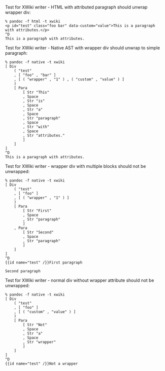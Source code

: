 Test for XWiki writer - HTML with attributed paragraph should unwrap wrapper div:

```
% pandoc -f html -t xwiki
<p id="test" class="foo bar" data-custom="value">This is a paragraph with attributes.</p>
^D
This is a paragraph with attributes.

```

Test for XWiki writer - Native AST with wrapper div should unwrap to simple paragraph:

```
% pandoc -f native -t xwiki
[ Div
    ( "test"
    , [ "foo" , "bar" ]
    , [ ( "wrapper" , "1" ) , ( "custom" , "value" ) ]
    )
    [ Para
        [ Str "This"
        , Space
        , Str "is"
        , Space
        , Str "a"
        , Space
        , Str "paragraph"
        , Space
        , Str "with"
        , Space
        , Str "attributes."
        ]
    ]
]
^D
This is a paragraph with attributes.

```

Test for XWiki writer - wrapper div with multiple blocks should not be unwrapped:

```
% pandoc -f native -t xwiki
[ Div
    ( "test"
    , [ "foo" ]
    , [ ( "wrapper" , "1" ) ]
    )
    [ Para
        [ Str "First"
        , Space
        , Str "paragraph"
        ]
    , Para
        [ Str "Second"
        , Space
        , Str "paragraph"
        ]
    ]
]
^D
{{id name="test" /}}First paragraph

Second paragraph

```

Test for XWiki writer - normal div without wrapper attribute should not be unwrapped:

```
% pandoc -f native -t xwiki
[ Div
    ( "test"
    , [ "foo" ]
    , [ ( "custom" , "value" ) ]
    )
    [ Para
        [ Str "Not"
        , Space
        , Str "a"
        , Space
        , Str "wrapper"
        ]
    ]
]
^D
{{id name="test" /}}Not a wrapper
